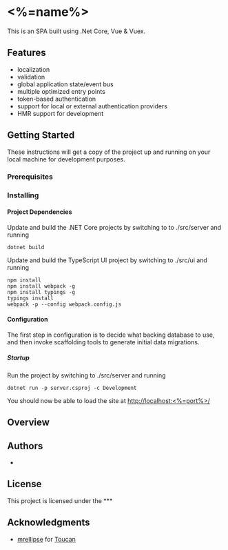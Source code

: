 # <%=name%>

This is an SPA built using .Net Core, Vue & Vuex.

## Features
* localization
* validation
* global application state/event bus
* multiple optimized entry points
* token-based authentication
* support for local or external authentication providers
* HMR support for development

## Getting Started

These instructions will get a copy of the project up and running on your local machine for development purposes.

### Prerequisites


### Installing


#### Project Dependencies
Update and build the .NET Core projects by switching to to ./src/server and running

```DOS
dotnet build
```

Update and build the TypeScript UI project by switching to ./src/ui and running

```DOS
npm install
npm install webpack -g
npm install typings -g
typings install
webpack -p --config webpack.config.js
```
#### Configuration

The first step in configuration is to decide what backing database to use, and then invoke scaffolding tools to generate initial data migrations.

##### Startup
Run the project by switching to ./src/server and running

```DOS
dotnet run -p server.csproj -c Development
```
You should now be able to load the site at [http://localhost:<%=port%>/](http://localhost:<%=port%>/) 


## Overview


## Authors

* 

## License

This project is licensed under the ***

## Acknowledgments

* [mrellipse](https://github.com/mrellipse) for [Toucan](https://github.com/mrellipse/toucan)

